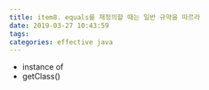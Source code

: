 ```yaml
---
title: item8. equals를 재정의할 때는 일반 규약을 따르라
date: 2019-03-27 10:43:59
tags:
categories: effective java
---
```


- instance of
- getClass()